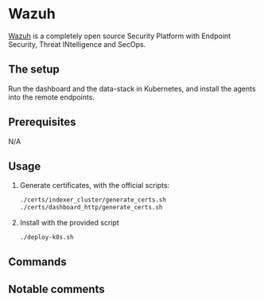 # Wazuh

[Wazuh](https://wazuh.com/) is a completely open source Security Platform with Endpoint Security, Threat INtelligence and SecOps.

## The setup

Run the dashboard and the data-stack in Kubernetes, and install the agents into the remote endpoints.

## Prerequisites

N/A

## Usage

1. Generate certificates, with the official scripts:

    ```bash
    ./certs/indexer_cluster/generate_certs.sh
    ./certs/dashboard_http/generate_certs.sh
    ```

2. Install with the provided script

    ```bash
    ./deploy-k8s.sh
    ```

## Commands

## Notable comments
